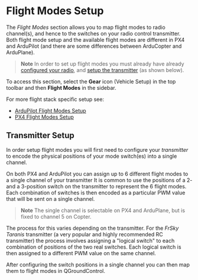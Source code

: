 # Flight Modes Setup

The *Flight Modes* section allows you to map flight modes to radio channel(s), and hence to the switches on your radio control transmitter.
Both flight mode setup and the available flight modes are different in PX4 and ArduPilot (and there are some differences between ArduCopter and ArduPlane).

> **Note** In order to set up flight modes you must already have already [configured your radio](../SetupView/Radio.md), and [setup the transmitter](#transmitter-setup) (as shown below).

To access this section, select the **Gear** icon (Vehicle Setup) in the top toolbar and then **Flight Modes** in the sidebar.

For more flight stack specific setup see:

- [ArduPilot Flight Modes Setup](../SetupView/flight_modes_ardupilot.md)
- [PX4 Flight Modes Setup](../SetupView/flight_modes_px4.md)


## Transmitter Setup

In order setup flight modes you will first need to configure your *transmitter* to encode the physical positions of your mode switch(es) into a single channel.

On both PX4 and ArduPilot you can assign up to 6 different flight modes to a single channel of your transmitter
It is common to use the positions of a 2- and a 3-position switch on the transmitter to represent the 6 flight modes.
Each combination of switches is then encoded as a particular PWM value that will be sent on a single channel. 

> **Note** The single channel is selectable on PX4 and ArduPlane, but is fixed to channel 5 on Copter.

The process for this varies depending on the transmitter.
For the *FrSky Taranis* transmitter (a very popular and highly recommended RC transmitter) the process involves assigning a "logical switch" to each combination of positions of the two real switches.
Each logical switch is then assigned to a different PWM value on the same channel.

After configuring the switch positions in a single channel you can then map them to flight modes in QGroundControl.